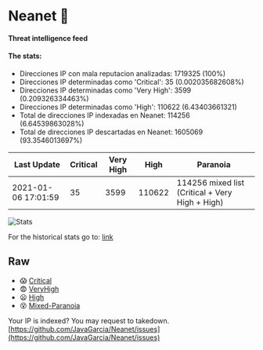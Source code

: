 # Neanet :hocho:
#### Threat intelligence feed
#### The stats:

- Direcciones IP con mala reputacion analizadas: 1719325 (100%)
- Direcciones IP determinadas como 'Critical':  35 (0.002035682608%)
- Direcciones IP determinadas como 'Very High':  3599 (0.209326334463%)
- Direcciones IP determinadas como 'High':  110622 (6.43403661321)
- Total de direcciones IP indexadas en Neanet:  114256 (6.64539863028%)
- Total de direcciones IP descartadas en Neanet:  1605069 (93.3546013697%)

| Last Update | Critical | Very High | High | Paranoia |
| --- | --- | --- | --- | --- |
| 2021-01-06 17:01:59 | 35 | 3599 | 110622 | 114256 mixed list (Critical + Very High + High)|

![Stats](https://docs.google.com/spreadsheets/d/e/2PACX-1vSnaNMIXVabIpDJjufMlzH7poXnshF3mgd8Is1g9ytUEzVsP5my4Trn8f-xkoLLQ38xpL3HtmUexLo6/pubchart?oid=501124687&format=image)

For the historical stats go to: [link](/stats.csv)
## Raw
- :scream: [Critical](https://raw.githubusercontent.com/JavaGarcia/Neanet/master/blacklists/neanet_critical.txt)
- :fearful: [VeryHigh](https://raw.githubusercontent.com/JavaGarcia/Neanet/master/blacklists/neanet_veryHigh.txtt)
- :frowning: [High](https://raw.githubusercontent.com/JavaGarcia/Neanet/master/blacklists/neanet_high.txt)
- :dizzy_face: [Mixed-Paranoia](https://raw.githubusercontent.com/JavaGarcia/Neanet/master/blacklists/neanet_all.txt)


Your IP is indexed? You may request to takedown. [https://github.com/JavaGarcia/Neanet/issues](https://github.com/JavaGarcia/Neanet/issues)







































































































































































































































































































































































































































































































































































































































































































































































































































































































































































































































































































































































































































































































































































































































































































































































































































































































































































































































































































































































































































































































































































































































































































































































































































































































































































































































































































































































































































































































































































































































































































































































































































































































































































































































